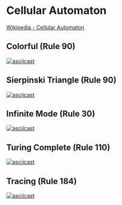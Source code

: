 # Cellular Automaton

[Wikipedia - Cellular Automaton](https://en.wikipedia.org/wiki/Cellular_automaton)

## Colorful (Rule 90)

[![asciicast](https://asciinema.org/a/723316.svg)](https://asciinema.org/a/723316)

## Sierpinski Triangle (Rule 90)

[![asciicast](https://asciinema.org/a/723322.svg)](https://asciinema.org/a/723322)

## Infinite Mode (Rule 30)

[![asciicast](https://asciinema.org/a/723321.svg)](https://asciinema.org/a/723321)

## Turing Complete (Rule 110)

[![asciicast](https://asciinema.org/a/723324.svg)](https://asciinema.org/a/723324)

## Tracing (Rule 184)

[![asciicast](https://asciinema.org/a/723323.svg)](https://asciinema.org/a/723323)
